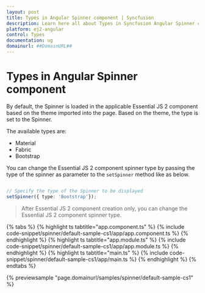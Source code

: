 ```yaml
---
layout: post
title: Types in Angular Spinner component | Syncfusion
description: Learn here all about Types in Syncfusion Angular Spinner component of Syncfusion Essential JS 2 and more.
platform: ej2-angular
control: Types 
documentation: ug
domainurl: ##DomainURL##
---
```


# Types in Angular Spinner component

By default, the Spinner is loaded in the applicable Essential JS 2 component based on the theme imported into the page. Based on the theme, the type is set to the Spinner.

The available types are:
* Material
* Fabric
* Bootstrap

You can change the Essential JS 2 component spinner type by passing the type of the spinner as parameter to the `setSpinner` method like as below.

```typescript

// Specify the type of the Spinner to be displayed
setSpinner({ type: 'Bootstrap'});
```

> After Essential JS 2 component creation only, you can change the Essential JS 2 component spinner type.

{% tabs %}
{% highlight ts tabtitle="app.component.ts" %}
{% include code-snippet/spinner/default-sample-cs1/app/app.component.ts %}
{% endhighlight %}
{% highlight ts tabtitle="app.module.ts" %}
{% include code-snippet/spinner/default-sample-cs1/app/app.module.ts %}
{% endhighlight %}
{% highlight ts tabtitle="main.ts" %}
{% include code-snippet/spinner/default-sample-cs1/app/main.ts %}
{% endhighlight %}
{% endtabs %}
  
{% previewsample "page.domainurl/samples/spinner/default-sample-cs1" %}